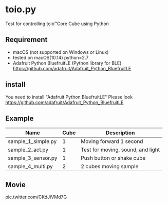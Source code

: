 # toio.py
Test for controlling toio™Core Cube using Python

## Requirement

* macOS (not supported on Windows or Linux)
* tested on macOS(10.14) python=2.7
* Adafruit Python BluefruitLE (Python library for BLE) https://github.com/adafruit/Adafruit_Python_BluefruitLE

## install

You need to install "Adafruit Python BluefruitLE"
Please look https://github.com/adafruit/Adafruit_Python_BluefruitLE

## Example
| Name | Cube | Description |
| ----------- | ------------------ | ------ |
| sample_1_simple.py |1| Moving forward 1 second |
| sample_2_act.py |1| Test for moving, sound, and light|
| sample_3_sensor.py |1| Push button or shake cube |
| sample_4_multi.py |2| 2 cubes moving sample|


## Movie
pic.twitter.com/CKdJiVMd7G
